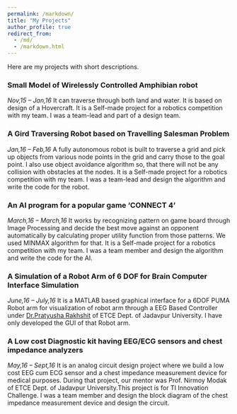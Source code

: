 ```yaml
---
permalink: /markdown/
title: "My Projects"
author_profile: true
redirect_from: 
  - /md/
  - /markdown.html
---
```

Here are my projects with short descriptions.

### Small Model of Wirelessly Controlled Amphibian robot
*Nov,15 – Jan,16*
It can traverse through both land and water. It is based on design of a Hovercraft. It is a Self-made project for a robotics competition with my team. I was a team-lead and part of a design team.

### A Gird Traversing Robot based on Travelling Salesman Problem
*Jan,16 – Feb,16*
A fully autonomous robot is built to traverse a grid and pick up objects from various node points in the grid and carry those to the goal point. I also use object avoidance algorithm so, that there will not be any collision with obstacles at the nodes. It is a Self-made project for a robotics competition with my team. I was a team-lead and design the algorithm and write the code for the robot.

### An AI program for a popular game ‘CONNECT 4’
*March,16 – March,16*
It works by recognizing pattern on game board through Image Processing and decide the best move against an opponent automatically by calculating proper utility function from those patterns. We used MINMAX algorithm for that. It is a Self-made project for a robotics competition with my team. I was a team member and design the algorithm and write the code for the AI.

### A Simulation of a Robot Arm of 6 DOF for Brain Computer Interface Simulation
*June,16 – July,16*
It is a MATLAB based graphical interface for a 6DOF PUMA Robot arm for visualization of robot arm through a EEG Based Controller under [Dr.Pratyusha Rakhshit](https://scholar.google.co.in/citations?user=00rPoQEAAAAJ&hl=en)  of ETCE Dept. of Jadavpur University. I have only developed the GUI of that Robot arm.

### A Low cost Diagnostic kit having EEG/ECG sensors and chest impedance analyzers
*May,16 – Sept,16*
It is an analog circuit design project where we build a low cost EEG cum ECG sensor and a chest impedance measurement device for medical purposes. During that project, our mentor was  Prof. Nirmoy Modak of ETCE Dept. of Jadavpur University.This project is for TI Innovation Challenge. I was a team member and design the block diagram of the chest impedance measurement device and design the circuit.




